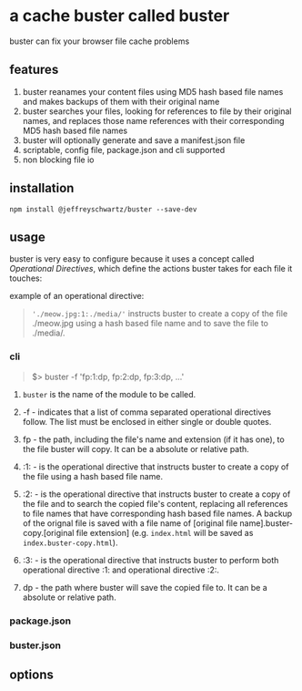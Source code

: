 # a cache buster called buster
buster can fix your browser file cache problems

## features
1. buster reanames your content files using MD5 hash based file names and makes backups of them with their original name
1. buster searches your files, looking for references to file by their original names, and replaces those name references with their corresponding MD5 hash based file names
1. buster will optionally generate and save a manifest.json file
1. scriptable, config file, package.json and cli supported
1. non blocking file io

## installation
`npm install @jeffreyschwartz/buster --save-dev`

## usage
buster is very easy to configure because it uses a concept called *Operational Directives*, which define the actions buster takes for each file it touches:

example of an operational directive:
>`'./meow.jpg:1:./media/'` instructs buster to create a copy of the file ./meow.jpg using a hash based file name and to save the file to ./media/.

### cli

>$> buster -f 'fp:1:dp, fp:2:dp, fp:3:dp, ...'

1. `buster` is the name of the module to be called.

1. -f - indicates that a list of comma separated operational directives follow. The list must be enclosed in either single or double quotes. 

1. fp - the path, including the file's name and extension (if it has one), to the file buster will copy. It can be a absolute or relative path.

1. :1: - is the operational directive that instructs buster to create a copy of the file using a hash based file name.

1. :2: - is the  operational directive that instructs buster to create a copy of the file and to search the copied file's content, replacing all references to file names that have corresponding hash based file names. A backup of the orignal file is saved with a file name of [original file name].buster-copy.[original file extension] (e.g. `index.html` will be saved as `index.buster-copy.html`).

1. :3: - is the operational directive that instructs buster to perform both operational directive :1: and operational directive :2:.   

1. dp - the path where buster will save the copied file to. It can be a absolute or relative path.

### package.json

### buster.json

## options